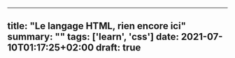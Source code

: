 
---
title: "Le langage HTML, rien encore ici"
summary: ""
tags: ['learn', 'css']
date: 2021-07-10T01:17:25+02:00
draft: true
---
